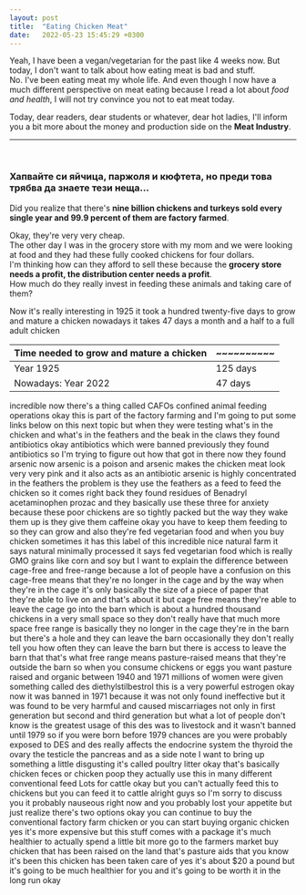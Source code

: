 ```yaml
---
layout: post
title:  "Eating Chicken Meat"
date:   2022-05-23 15:45:29 +0300
---
```




Yeah, I have been a vegan/vegetarian for the past like 4 weeks now. But today, I don't want to talk about how eating meat is bad and stuff.  
No. I've been eating meat my whole life. And even though I now have a much different perspective on meat eating because I read a lot about _food and health_, I will not try convince you not to eat meat today.   

Today, dear readers, dear students or whatever, dear hot ladies, I'll inform you a bit more about the money and production side on the **Meat Industry**.

---  

<br>

### Хапвайте си яйчица, паржоля и кюфтета, но преди това трябва да знаете тези неща...


Did you realize that there's **nine
billion chickens and turkeys sold every
single year and 99.9 percent of them are
factory farmed**.

Okay, they're very very cheap.<br>
The other day I was in the grocery
store with my mom and we were
looking at food and they had these fully
cooked chickens for four dollars.<br>
I'm thinking how can they afford to sell
these because the **grocery store needs a
profit, the distribution center needs a
profit**.<br>
How much do they really invest in
feeding these animals and taking care of
them?  

Now it's really interesting in 1925
it took a hundred twenty-five days to
grow and mature a chicken nowadays it
takes 47 days a month and a half to a
full adult chicken

|    **Time needed to grow and mature a chicken**     |~~~~~~~~~~|
|-----------------------------------------------------|----------|
| Year 1925                                           | 125 days |
| Nowadays: Year 2022                                 | 47 days  |

incredible now
there's a thing called CAFOs confined
animal feeding operations okay this is
part of the factory farming and I'm
going to put some links below on this
next topic but when they were testing
what's in the chicken and what's in the
feathers and the beak in the claws they
found antibiotics okay
antibiotics which were banned previously
they found antibiotics so I'm trying to
figure out how that got in there now
they found arsenic now arsenic is a
poison and arsenic makes the chicken
meat look very very pink and it also
acts as an antibiotic arsenic is highly
concentrated in the feathers the problem
is they use the feathers as a feed to
feed the chicken so it comes right back
they found residues of Benadryl
acetaminophen prozac and they basically
use these three for anxiety because
these poor chickens are so tightly
packed but the way they wake them up is
they give them caffeine okay you have to
keep them feeding to so they can grow
and also they're fed vegetarian food and
when you buy chicken sometimes it has
this label of this incredible nice
natural farm
it says natural minimally processed it
says fed vegetarian food which is really
GMO grains like corn and soy but I want
to explain
the difference between cage-free and
free-range because a lot of people have
a confusion on this cage-free means that
they're no longer in the cage and by the
way when they're in the cage it's only
basically the size of a piece of paper
that they're able to live on and that's
about it but cage free means they're
able to leave the cage go into the barn
which is about a hundred thousand
chickens in a very small space so they
don't really have that much more space
free range is basically they no longer
in the cage they're in the barn but
there's a hole and they can leave the
barn occasionally they don't really tell
you how often they can leave the barn
but there is access to leave the barn
that that's what free range means
pasture-raised means that they're
outside the barn so when you consume
chickens or eggs you want pasture raised
and organic between 1940 and 1971
millions of women were given something
called des diethylstilbestrol this is a
very powerful estrogen okay now it was
banned in 1971 because it was not only
found ineffective but it was found to be
very harmful and caused miscarriages not
only in first generation but second and
third generation but what a lot of
people don't know is the greatest usage
of this des was to livestock and it
wasn't banned until 1979 so if you were
born before 1979 chances are you were
probably exposed to DES and des really
affects the endocrine system the thyroid
the ovary the testicle the pancreas and
as a side note I want to bring up
something a little disgusting it's
called poultry litter okay that's
basically chicken feces or chicken poop
they actually use this in many different
conventional feed Lots for cattle okay
but you can't actually feed this to
chickens but you can feed it to cattle
alright guys so I'm sorry to discuss you
it probably nauseous right now and you
probably lost your appetite but just
realize there's two options okay you can
continue to buy the conventional factory
farm chicken or you can start buying
organic chicken yes it's more expensive
but this stuff comes with a package it's
much healthier to actually spend a
little bit more go to the farmers market
buy chicken that has been raised on the
land that's pasture aids that you know
it's been this chicken has been taken
care of yes it's about $20 a pound but
it's going to be much healthier for you
and it's going to be worth it in the
long run okay
